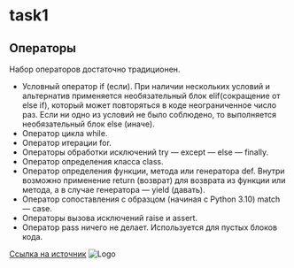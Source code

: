# task1

## Операторы

Набор операторов достаточно традиционен.

- Условный оператор if (если). При наличии нескольких условий и <br/> альтернатив применяется необязательный блок elif(сокращение от else if), который может повторяться в коде неограниченное число раз. Если ни одно из условий не было соблюдено, то выполняется необязательный блок else (иначе).
- Оператор цикла while.
- Оператор итерации for.
- Операторы обработки исключений try — except — else — finally.
- Оператор определения класса class.
- Оператор определения функции, метода или генератора def. Внутри возможно применение return (возврат) для возврата из функции или метода, а в случае генератора — yield (давать).
- Оператор сопоставления с образцом (начиная с Python 3.10) match — case.
- Операторы вызова исключений raise и assert.
- Оператор pass ничего не делает. Используется для пустых блоков кода.

[Ссылка на источник](https://ru.wikipedia.org/wiki/Python)
![Logo](https://storage.yandexcloud.net/pfm-prod/images/img_636a12f3c16df.jpg)